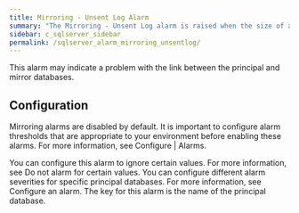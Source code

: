 ```yaml
---
title: Mirroring - Unsent Log Alarm
summary: "The Mirroring - Unsent Log alarm is raised when the size of an unsent mirroring log exceeds a threshold."
sidebar: c_sqlserver_sidebar
permalink: /sqlserver_alarm_mirroring_unsentlog/
---
```






This alarm may indicate a problem with the link between the principal and mirror databases.

## Configuration

Mirroring alarms are disabled by default. It is important to configure alarm thresholds that are appropriate to your environment before enabling these alarms. For more information, see Configure \| Alarms.

You can configure this alarm to ignore certain values. For more information, see Do not alarm for certain values.
You can configure different alarm severities for specific principal databases. For more information, see Configure an alarm. The key for this alarm is the name of the principal database.
